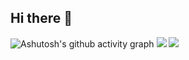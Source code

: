 ## Hi there 👋
![Ashutosh's github activity graph](https://github-readme-activity-graph.vercel.app/graph?username=13731890887)
<img src="https://img.shields.io/badge/-JavaScript-F7DF1E?logo=javascript&logoColor=black" />
<img src="https://img.shields.io/badge/-React-61DAFB?logo=react&logoColor=black" />
<!--
**13731890887/13731890887** is a ✨ _special_ ✨ repository because its `README.md` (this file) appears on your GitHub profile.

Here are some ideas to get you started:

- 🔭 I’m currently working on ...
- 🌱 I’m currently learning ...
- 👯 I’m looking to collaborate on ...
- 🤔 I’m looking for help with ...
- 💬 Ask me about ...
- 📫 How to reach me: ...
- 😄 Pronouns: ...
- ⚡ Fun fact: ...
-->
